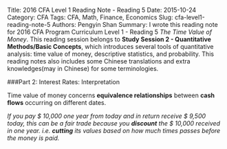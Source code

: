 Title: 2016 CFA Level 1 Reading Note - Reading 5
Date: 2015-10-24
Category: CFA
Tags: CFA, Math, Finance, Economics
Slug: cfa-level1-reading-note-5
Authors: Pengyin Shan
Summary: I wrote this reading note for 2016 CFA Program Curriculum Level 1 - Reading 5 *The Time Value of Money*. This reading session belongs to **Study Session 2 - Quantitative Methods/Basic Concepts**, which introduces several tools of quantitative analysis: time value of money, descriptive statistics, and probability. This reading notes also includes some Chinese translations and extra knowledges(may in Chinese) for some terminologies.

###Part 2: Interest Rates: Interpretation

Time value of money concerns **equivalence relationships** between **cash flows** occurring on different dates.

*If you pay $ 10,000 one year from today and in return receive $ 9,500 today, this can be a fair trade because you **discount** the $ 10,000 received in one year. i.e. **cutting** its values based on how much times passes before the money is paid.*